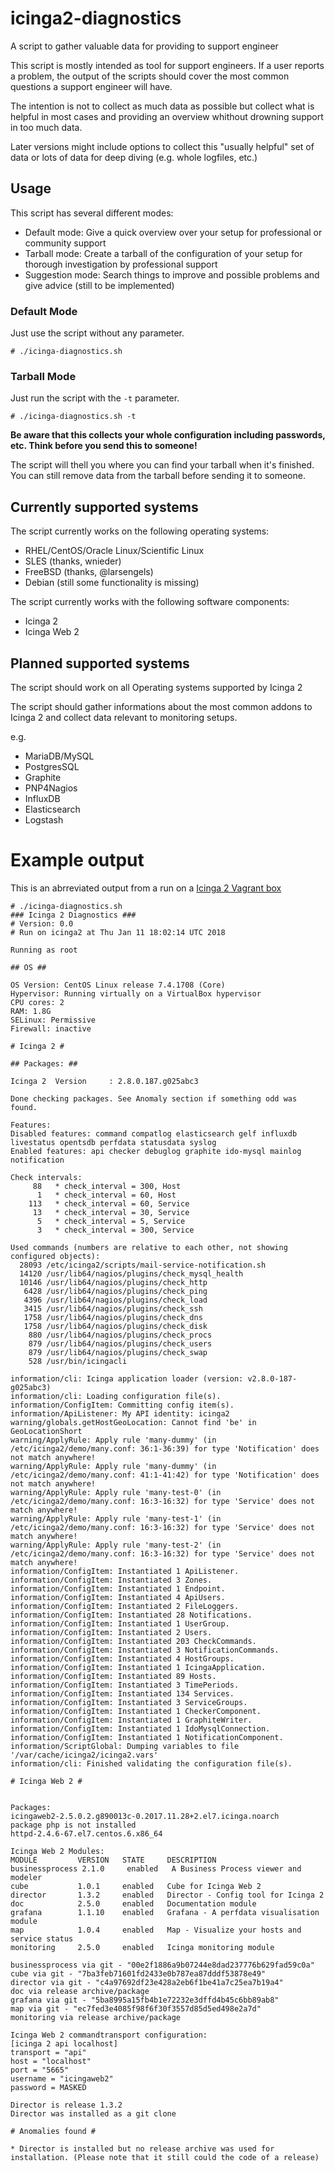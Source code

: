 # icinga2-diagnostics ##
A script to gather valuable data for providing to support engineer

This script is mostly intended as tool for support engineers. If a user reports a problem, the output of the scripts should cover the most common questions a support engineer will have.

The intention is not to collect as much data as possible but collect what is helpful in most cases and providing an overview whithout drowning support in too much data.

Later versions might include options to collect this "usually helpful" set of data or lots of data for deep diving (e.g. whole logfiles, etc.)

## Usage ##

This script has several different modes:

* Default mode: Give a quick overview over your setup for professional or community support
* Tarball mode: Create a tarball of the configuration of your setup for thorough investigation by professional support
* Suggestion mode: Search things to improve and possible problems and give advice (still to be implemented)

### Default Mode ###

Just use the script without any parameter.

    # ./icinga-diagnostics.sh

### Tarball Mode ###

Just run the script with the `-t` parameter.

    # ./icinga-diagnostics.sh -t

**Be aware that this collects your whole configuration including passwords, etc. Think before you send this to someone!**

The script will thell you where you can find your tarball when it's finished. You can still remove data from the tarball before sending it to someone.

## Currently supported systems ##

The script currently works on the following operating systems:

* RHEL/CentOS/Oracle Linux/Scientific Linux
* SLES (thanks, wnieder)
* FreeBSD (thanks, @larsengels)
* Debian (still some functionality is missing)

The script currently works with the following software components:

* Icinga 2
* Icinga Web 2

## Planned supported systems ##

The script should work on all Operating systems supported by Icinga 2

The script should gather informations about the most common addons to Icinga 2 and collect data relevant to monitoring setups.

e.g.

* MariaDB/MySQL
* PostgresSQL
* Graphite
* PNP4Nagios
* InfluxDB
* Elasticsearch
* Logstash

# Example output #

This is an abrreviated output from a run on a [Icinga 2 Vagrant box](https://github.com/Icinga/icinga-vagrant)

    # ./icinga-diagnostics.sh 
    ### Icinga 2 Diagnostics ###
    # Version: 0.0
    # Run on icinga2 at Thu Jan 11 18:02:14 UTC 2018
    
    Running as root
    
    ## OS ##
    
    OS Version: CentOS Linux release 7.4.1708 (Core)
    Hypervisor: Running virtually on a VirtualBox hypervisor
    CPU cores: 2
    RAM: 1.8G
    SELinux: Permissive
    Firewall: inactive
    
    # Icinga 2 #
    
    ## Packages: ##
    
    Icinga 2  Version     : 2.8.0.187.g025abc3
    
    Done checking packages. See Anomaly section if something odd was found.
    
    Features:
    Disabled features: command compatlog elasticsearch gelf influxdb livestatus opentsdb perfdata statusdata syslog
    Enabled features: api checker debuglog graphite ido-mysql mainlog notification
    
    Check intervals:
         88   * check_interval = 300, Host
          1   * check_interval = 60, Host
        113   * check_interval = 60, Service
         13   * check_interval = 30, Service
          5   * check_interval = 5, Service
          3   * check_interval = 300, Service
    
    Used commands (numbers are relative to each other, not showing configured objects):
      28093 /etc/icinga2/scripts/mail-service-notification.sh
      14120 /usr/lib64/nagios/plugins/check_mysql_health
      10146 /usr/lib64/nagios/plugins/check_http
       6428 /usr/lib64/nagios/plugins/check_ping
       4396 /usr/lib64/nagios/plugins/check_load
       3415 /usr/lib64/nagios/plugins/check_ssh
       1758 /usr/lib64/nagios/plugins/check_dns
       1758 /usr/lib64/nagios/plugins/check_disk
        880 /usr/lib64/nagios/plugins/check_procs
        879 /usr/lib64/nagios/plugins/check_users
        879 /usr/lib64/nagios/plugins/check_swap
        528 /usr/bin/icingacli
    
    information/cli: Icinga application loader (version: v2.8.0-187-g025abc3)
    information/cli: Loading configuration file(s).
    information/ConfigItem: Committing config item(s).
    information/ApiListener: My API identity: icinga2
    warning/globals.getHostGeoLocation: Cannot find 'be' in GeoLocationShort
    warning/ApplyRule: Apply rule 'many-dummy' (in /etc/icinga2/demo/many.conf: 36:1-36:39) for type 'Notification' does not match anywhere!
    warning/ApplyRule: Apply rule 'many-dummy' (in /etc/icinga2/demo/many.conf: 41:1-41:42) for type 'Notification' does not match anywhere!
    warning/ApplyRule: Apply rule 'many-test-0' (in /etc/icinga2/demo/many.conf: 16:3-16:32) for type 'Service' does not match anywhere!
    warning/ApplyRule: Apply rule 'many-test-1' (in /etc/icinga2/demo/many.conf: 16:3-16:32) for type 'Service' does not match anywhere!
    warning/ApplyRule: Apply rule 'many-test-2' (in /etc/icinga2/demo/many.conf: 16:3-16:32) for type 'Service' does not match anywhere!
    information/ConfigItem: Instantiated 1 ApiListener.
    information/ConfigItem: Instantiated 3 Zones.
    information/ConfigItem: Instantiated 1 Endpoint.
    information/ConfigItem: Instantiated 4 ApiUsers.
    information/ConfigItem: Instantiated 2 FileLoggers.
    information/ConfigItem: Instantiated 28 Notifications.
    information/ConfigItem: Instantiated 1 UserGroup.
    information/ConfigItem: Instantiated 2 Users.
    information/ConfigItem: Instantiated 203 CheckCommands.
    information/ConfigItem: Instantiated 3 NotificationCommands.
    information/ConfigItem: Instantiated 4 HostGroups.
    information/ConfigItem: Instantiated 1 IcingaApplication.
    information/ConfigItem: Instantiated 89 Hosts.
    information/ConfigItem: Instantiated 3 TimePeriods.
    information/ConfigItem: Instantiated 134 Services.
    information/ConfigItem: Instantiated 3 ServiceGroups.
    information/ConfigItem: Instantiated 1 CheckerComponent.
    information/ConfigItem: Instantiated 1 GraphiteWriter.
    information/ConfigItem: Instantiated 1 IdoMysqlConnection.
    information/ConfigItem: Instantiated 1 NotificationComponent.
    information/ScriptGlobal: Dumping variables to file '/var/cache/icinga2/icinga2.vars'
    information/cli: Finished validating the configuration file(s).
    
    # Icinga Web 2 #
    
    
    Packages:
    icingaweb2-2.5.0.2.g890013c-0.2017.11.28+2.el7.icinga.noarch
    package php is not installed
    httpd-2.4.6-67.el7.centos.6.x86_64
    
    Icinga Web 2 Modules:
    MODULE         VERSION   STATE     DESCRIPTION
    businessprocess 2.1.0     enabled   A Business Process viewer and modeler
    cube           1.0.1     enabled   Cube for Icinga Web 2
    director       1.3.2     enabled   Director - Config tool for Icinga 2
    doc            2.5.0     enabled   Documentation module
    grafana        1.1.10    enabled   Grafana - A perfdata visualisation module
    map            1.0.4     enabled   Map - Visualize your hosts and service status
    monitoring     2.5.0     enabled   Icinga monitoring module
    
    businessprocess via git - "00e2f1886a9b07244e8dad237776b629fad59c0a"
    cube via git - "7ba3feb71601fd2433e0b787ea87dddf53878e49"
    director via git - "c4a97692df23e428a2eb6f1be41a7c25ea7b19a4"
    doc via release archive/package
    grafana via git - "5ba8995a15fb4b1e72232e3dffd4b45c6bb89ab8"
    map via git - "ec7fed3e4085f98f6f30f3557d85d5ed498e2a7d"
    monitoring via release archive/package
    
    Icinga Web 2 commandtransport configuration:
    [icinga 2 api localhost]
    transport = "api"
    host = "localhost"
    port = "5665"
    username = "icingaweb2"
    password = MASKED
    
    Director is release 1.3.2
    Director was installed as a git clone
    
    # Anomalies found #
    
    * Director is installed but no release archive was used for installation. (Please note that it still could the code of a release)
